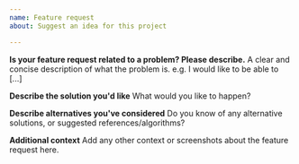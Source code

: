 ```yaml
---
name: Feature request
about: Suggest an idea for this project

---
```


**Is your feature request related to a problem? Please describe.**
A clear and concise description of what the problem is. e.g. I would like to be able to [...]

**Describe the solution you'd like**
What would you like to happen?

**Describe alternatives you've considered**
Do you know of any alternative solutions, or suggested references/algorithms?

**Additional context**
Add any other context or screenshots about the feature request here.
